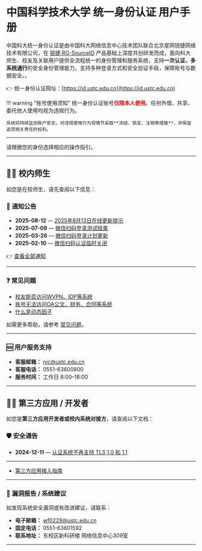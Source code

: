 # 中国科学技术大学 统一身份认证 用户手册

中国科大统一身份认证是由中国科大网络信息中心技术团队联合北京星网锐捷网络技术有限公司，在 [锐捷 RG-SourceID](https://www.ruijie.com.cn/cp/yyxt-sfzt/sourceid/) 产品基础上深度共创研发而成，面向科大师生、校友及关联用户提供全流程统一的身份管理和服务系统，支持**一次认证、多系统通行**的安全身份管理能力，支持多种登录方式和安全验证手段，保障账号与数据安全。。

👉 统一身份认证网址：[https://id.ustc.edu.cn](https://id.ustc.edu.cn)

!!! warning "账号使用须知"
    统一身份认证账号<span style="color:red">**仅限本人使用**</span>。任何外借、共享、委托他人使用均视为违规行为。

    系统将持续监测账户安全，对违规使用行为视情节采取**冻结、锁定、注销等措施**，并保留追究相关责任的权利。
---

请根据您的身份选择相应的操作指引。

---

## 🧑‍🎓 校内师生

如您是在校师生，请先查阅以下信息：

### 📢 通知公告

- **2025-08-12** — [2025年8月13日在线更新提示](notice.md#2025-08-12-统一身份认证系统更新提示)  
- **2025-07-09** — [微信扫码登录测试结束](notice.md#2025-07-09-微信扫码登录结束测试开放时间另行通知)  
- **2025-03-26** — [微信扫码登录计划更新](notice.md#2025-03-26-微信扫码登录计划更新)
- **2025-02-10** — [微信扫码认证临时关闭](notice.md#2025-02-10-新版统一身份认证已切换)

👉 [查看全部通知](notice.md)

---

### ❓ 常见问题

- [校友能否访问WVPN、IDP等系统](faq.md#校友能否访问wvpnidp等系统)
- [账号无法访问OA公文、财务、合同等系统](faq.md#账号无法访问oa公文财务合同等系统)
- [什么是动态因子](faq.md#什么是动态因子totp)

如需更多帮助，请参考 [常见问题](faq.md)。

---

### 🆘 用户服务支持

- **客服邮箱：** [nic@ustc.edu.cn](mailto:nic@ustc.edu.cn)
- **客服电话：** 0551-63600800
- **服务时间：** 工作日 8:00–18:00

---

## 🧑‍💻 第三方应用 / 开发者

如您是**第三方应用开发者或校内系统对接方**，请查阅以下文档：

### 🛡️ 安全通告

- **2024-12-11** — [认证系统不再支持 TLS 1.0 和 1.1](security.md#2024-12-11--认证系统不再支持-tls-10--11)

---

- [第三方应用接入指南](developer.md)

---



### 🐞 漏洞报告 / 系统建议

如发现系统安全漏洞或有改进建议，请联系：

- **电子邮箱：** [wf0229@ustc.edu.cn](mailto:wf0229@ustc.edu.cn)
- **固定电话：** 0551-63601592
- **联系地址：** 东校区新科研楼 网络信息中心309室

---
